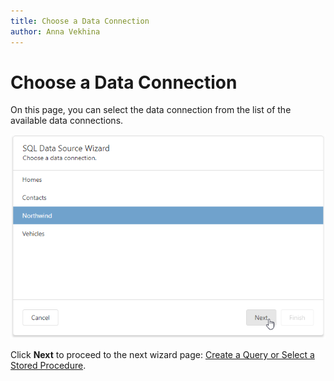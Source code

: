 ```yaml
---
title: Choose a Data Connection
author: Anna Vekhina
---
```


# Choose a Data Connection

On this page, you can select the data connection from the list of the available data connections.

![](../../../../../images/eurd-web-sql-ds-wizard-choose-a-data-connection.png)

Click **Next** to proceed to the next wizard page: [Create a Query or Select a Stored Procedure](create-a-query-or-select-a-stored-procedure.md).